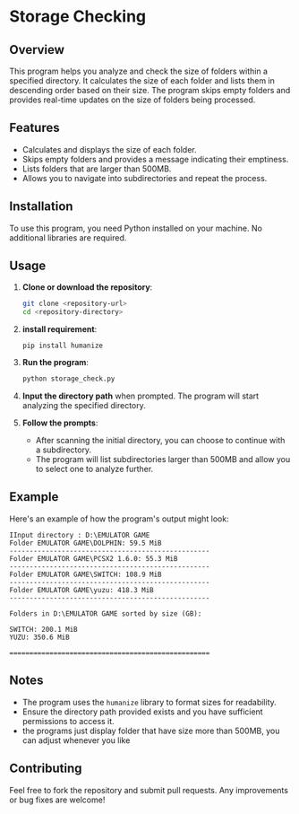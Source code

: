 

# Storage Checking

## Overview

This program helps you analyze and check the size of folders within a specified directory. It calculates the size of each folder and lists them in descending order based on their size. The program skips empty folders and provides real-time updates on the size of folders being processed.

## Features

- Calculates and displays the size of each folder.
- Skips empty folders and provides a message indicating their emptiness.
- Lists folders that are larger than 500MB.
- Allows you to navigate into subdirectories and repeat the process.

## Installation

To use this program, you need Python installed on your machine. No additional libraries are required.

## Usage

1. **Clone or download the repository**:
   ```bash
   git clone <repository-url>
   cd <repository-directory>
   ```
2. **install requirement**:
   ```terminal
   pip install humanize
   ```

2. **Run the program**:
   ```bash
   python storage_check.py
   ```

3. **Input the directory path** when prompted. The program will start analyzing the specified directory.

4. **Follow the prompts**:
   - After scanning the initial directory, you can choose to continue with a subdirectory.
   - The program will list subdirectories larger than 500MB and allow you to select one to analyze further.

## Example

Here's an example of how the program's output might look:

```text
IInput directory : D:\EMULATOR GAME
Folder EMULATOR GAME\DOLPHIN: 59.5 MiB
--------------------------------------------------
Folder EMULATOR GAME\PCSX2 1.6.0: 55.3 MiB
--------------------------------------------------
Folder EMULATOR GAME\SWITCH: 108.9 MiB
--------------------------------------------------
Folder EMULATOR GAME\yuzu: 418.3 MiB
--------------------------------------------------

Folders in D:\EMULATOR GAME sorted by size (GB):

SWITCH: 200.1 MiB
YUZU: 350.6 MiB

==================================================
```

## Notes

- The program uses the `humanize` library to format sizes for readability.
- Ensure the directory path provided exists and you have sufficient permissions to access it.
- the programs just display folder that have size more than 500MB, you can adjust whenever you like

## Contributing

Feel free to fork the repository and submit pull requests. Any improvements or bug fixes are welcome!


